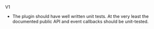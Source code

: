 V1
* The plugin should have well written unit tests. At the very least the documented public API and event callbacks should be unit-tested.
